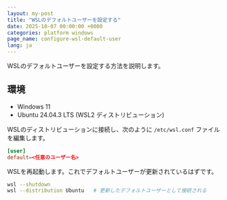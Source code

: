 ```yaml
---
layout: my-post
title: "WSLのデフォルトユーザーを設定する"
date: 2025-10-07 00:00:00 +0000
categories: platform windows
page_name: configure-wsl-default-user
lang: ja
---
```


WSLのデフォルトユーザーを設定する方法を説明します。

## 環境
- Windows 11
- Ubuntu 24.04.3 LTS (WSL2 ディストリビューション)

WSLのディストリビューションに接続し、次のように `/etc/wsl.conf` ファイルを編集します。

```conf
[user]
default=<任意のユーザー名>
```

WSLを再起動します。これでデフォルトユーザーが更新されているはずです。

```bash
wsl --shutdown
wsl --distribution Ubuntu   # 更新したデフォルトユーザーとして接続される
```